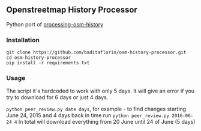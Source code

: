 ## Openstreetmap History Processor
Python port of [processing-osm-history](https://github.com/Rub21/processing-osm-history/)

### Installation

```
git clone https://github.com/baditaflorin/osm-history-processor.git
cd osm-history-processor
pip install -r requirements.txt
```

### Usage

The script it`s hardcoded to work with only 5 days. It will give an error if you try to download for 6 days or just 4 days.

`python peer_review.py date days`, for example - to find changes starting June 24, 2015 and 4 days back in time run `python peer_review.py 2016-06-24 4` 
In total will download everything from 20 June until 24 of June (5 days)

